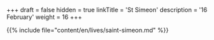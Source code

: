 +++
draft = false
hidden = true
linkTitle = 'St Simeon'
description = '16 February'
weight = 16
+++

{{% include file="content/en/lives/saint-simeon.md" %}}
